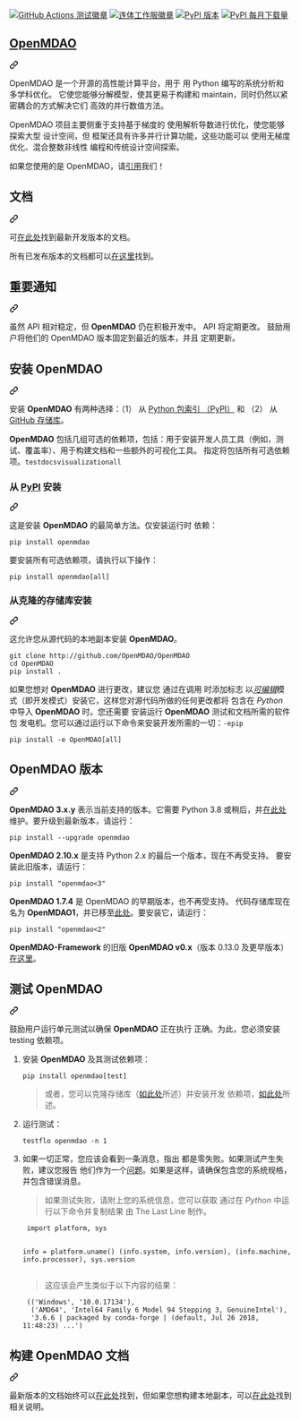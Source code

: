 <div class="Box-sc-g0xbh4-0 QkQOb js-snippet-clipboard-copy-unpositioned" data-hpc="true"><article class="markdown-body entry-content container-lg" itemprop="text"><p dir="auto"><a href="https://github.com/OpenMDAO/OpenMDAO/actions" title="Github Actions"><img src="https://github.com/OpenMDAO/OpenMDAO/actions/workflows/openmdao_test_workflow.yml/badge.svg" alt="GitHub Actions 测试徽章" title="Github Actions Badge" style="max-width: 100%;" _mstalt="500292" _msthash="250"></a>
<a href="https://coveralls.io/github/OpenMDAO/OpenMDAO?branch=master" title="OpenMDAO @Coveralls" rel="nofollow"><img src="https://camo.githubusercontent.com/c2802746a14076ca03d64ff2534ad30cefc5ff4708f8e4c541110128483e7751/68747470733a2f2f636f766572616c6c732e696f2f7265706f732f6769746875622f4f70656e4d44414f2f4f70656e4d44414f2f62616467652e7376673f6272616e63683d6d6173746572" alt="连体工作服徽章" title="Coverage Badge" data-canonical-src="https://coveralls.io/repos/github/OpenMDAO/OpenMDAO/badge.svg?branch=master" style="max-width: 100%;" _mstalt="246610" _msthash="251"></a>
<a href="https://badge.fury.io/py/openmdao" title="OpenMDAO @PyPI" rel="nofollow"><img src="https://camo.githubusercontent.com/7193057fad5aba301d0a11fc9e9bf7e6fec74ce8850b8c623e3decbbf9a170a1/68747470733a2f2f62616467652e667572792e696f2f70792f6f70656e6d64616f2e737667" alt="PyPI 版本" title="PyPI Version" data-canonical-src="https://badge.fury.io/py/openmdao.svg" style="max-width: 100%;" _mstalt="179413" _msthash="252"></a>
<a href="https://badge.fury.io/py/openmdao" title="OpenMDAO @PyPI" rel="nofollow"><img src="https://camo.githubusercontent.com/e08bfaf3d81e49b74da8ec567132e7a7030922fd6f1d5318af5b02bb190a74a7/68747470733a2f2f696d672e736869656c64732e696f2f707970692f646d2f6f70656e6d64616f" alt="PyPI 每月下载量" title="PyPI Monthly Downloads" data-canonical-src="https://img.shields.io/pypi/dm/openmdao" style="max-width: 100%;" _mstalt="446238" _msthash="253"></a></p>
<div class="markdown-heading" dir="auto"><h1 tabindex="-1" class="heading-element" dir="auto"><a href="http://openmdao.org/" title="OpenMDAO" rel="nofollow" _msttexthash="91936" _msthash="254">OpenMDAO</a></h1><a id="user-content-openmdao" class="anchor" aria-label="永久链接：OpenMDAO" href="#openmdao" _mstaria-label="328471" _msthash="255"><svg class="octicon octicon-link" viewBox="0 0 16 16" version="1.1" width="16" height="16" aria-hidden="true"><path d="m7.775 3.275 1.25-1.25a3.5 3.5 0 1 1 4.95 4.95l-2.5 2.5a3.5 3.5 0 0 1-4.95 0 .751.751 0 0 1 .018-1.042.751.751 0 0 1 1.042-.018 1.998 1.998 0 0 0 2.83 0l2.5-2.5a2.002 2.002 0 0 0-2.83-2.83l-1.25 1.25a.751.751 0 0 1-1.042-.018.751.751 0 0 1-.018-1.042Zm-4.69 9.64a1.998 1.998 0 0 0 2.83 0l1.25-1.25a.751.751 0 0 1 1.042.018.751.751 0 0 1 .018 1.042l-1.25 1.25a3.5 3.5 0 1 1-4.95-4.95l2.5-2.5a3.5 3.5 0 0 1 4.95 0 .751.751 0 0 1-.018 1.042.751.751 0 0 1-1.042.018 1.998 1.998 0 0 0-2.83 0l-2.5 2.5a1.998 1.998 0 0 0 0 2.83Z"></path></svg></a></div>
<p dir="auto" _msttexthash="1601734368" _msthash="256">OpenMDAO 是一个开源的高性能计算平台，用于
用 Python 编写的系统分析和多学科优化。
它使您能够分解模型，使其更易于构建和
maintain，同时仍然以紧密耦合的方式解决它们
高效的并行数值方法。</p>
<p dir="auto" _msttexthash="1840357181" _msthash="257">OpenMDAO 项目主要侧重于支持基于梯度的
使用解析导数进行优化，使您能够探索大型
设计空间，但
框架还具有许多并行计算功能，这些功能可以
使用无梯度优化、混合整数非线性
编程和传统设计空间探索。</p>
<p dir="auto" _msttexthash="110050083" _msthash="258">如果您使用的是 OpenMDAO，请<a href="https://openmdao.org/newdocs/versions/latest/other/citing.html" rel="nofollow" _istranslated="1">引用</a>我们！</p>
<div class="markdown-heading" dir="auto"><h2 tabindex="-1" class="heading-element" dir="auto" _msttexthash="5144373" _msthash="259">文档</h2><a id="user-content-documentation" class="anchor" aria-label="永久链接： 文档" href="#documentation" _mstaria-label="559767" _msthash="260"><svg class="octicon octicon-link" viewBox="0 0 16 16" version="1.1" width="16" height="16" aria-hidden="true"><path d="m7.775 3.275 1.25-1.25a3.5 3.5 0 1 1 4.95 4.95l-2.5 2.5a3.5 3.5 0 0 1-4.95 0 .751.751 0 0 1 .018-1.042.751.751 0 0 1 1.042-.018 1.998 1.998 0 0 0 2.83 0l2.5-2.5a2.002 2.002 0 0 0-2.83-2.83l-1.25 1.25a.751.751 0 0 1-1.042-.018.751.751 0 0 1-.018-1.042Zm-4.69 9.64a1.998 1.998 0 0 0 2.83 0l1.25-1.25a.751.751 0 0 1 1.042.018.751.751 0 0 1 .018 1.042l-1.25 1.25a3.5 3.5 0 1 1-4.95-4.95l2.5-2.5a3.5 3.5 0 0 1 4.95 0 .751.751 0 0 1-.018 1.042.751.751 0 0 1-1.042.018 1.998 1.998 0 0 0-2.83 0l-2.5 2.5a1.998 1.998 0 0 0 0 2.83Z"></path></svg></a></div>
<p dir="auto" _msttexthash="73450026" _msthash="261">可<a href="http://openmdao.org/newdocs/versions/latest" title="Latest Docs" rel="nofollow" _istranslated="1">在此处</a>找到最新开发版本的文档。</p>
<p dir="auto" _msttexthash="102099153" _msthash="262">所有已发布版本的文档都可以<a href="http://openmdao.org/docs" title="Archived Docs" rel="nofollow" _istranslated="1">在这里</a>找到。</p>
<div class="markdown-heading" dir="auto"><h2 tabindex="-1" class="heading-element" dir="auto" _msttexthash="15363699" _msthash="263">重要通知</h2><a id="user-content-important-notice" class="anchor" aria-label="永久链接： 重要通知" href="#important-notice" _mstaria-label="636636" _msthash="264"><svg class="octicon octicon-link" viewBox="0 0 16 16" version="1.1" width="16" height="16" aria-hidden="true"><path d="m7.775 3.275 1.25-1.25a3.5 3.5 0 1 1 4.95 4.95l-2.5 2.5a3.5 3.5 0 0 1-4.95 0 .751.751 0 0 1 .018-1.042.751.751 0 0 1 1.042-.018 1.998 1.998 0 0 0 2.83 0l2.5-2.5a2.002 2.002 0 0 0-2.83-2.83l-1.25 1.25a.751.751 0 0 1-1.042-.018.751.751 0 0 1-.018-1.042Zm-4.69 9.64a1.998 1.998 0 0 0 2.83 0l1.25-1.25a.751.751 0 0 1 1.042.018.751.751 0 0 1 .018 1.042l-1.25 1.25a3.5 3.5 0 1 1-4.95-4.95l2.5-2.5a3.5 3.5 0 0 1 4.95 0 .751.751 0 0 1-.018 1.042.751.751 0 0 1-1.042.018 1.998 1.998 0 0 0-2.83 0l-2.5 2.5a1.998 1.998 0 0 0 0 2.83Z"></path></svg></a></div>
<p dir="auto" _msttexthash="742947712" _msthash="265">虽然 API 相对稳定，但 <strong _istranslated="1">OpenMDAO</strong> 仍在积极开发中。
API 将定期更改。
鼓励用户将他们的 OpenMDAO 版本固定到最近的版本，并且
定期更新。</p>
<div class="markdown-heading" dir="auto"><h2 tabindex="-1" class="heading-element" dir="auto" _msttexthash="5883657" _msthash="266">安装 OpenMDAO</h2><a id="user-content-install-openmdao" class="anchor" aria-label="永久链接：安装 OpenMDAO" href="#install-openmdao" _mstaria-label="581451" _msthash="267"><svg class="octicon octicon-link" viewBox="0 0 16 16" version="1.1" width="16" height="16" aria-hidden="true"><path d="m7.775 3.275 1.25-1.25a3.5 3.5 0 1 1 4.95 4.95l-2.5 2.5a3.5 3.5 0 0 1-4.95 0 .751.751 0 0 1 .018-1.042.751.751 0 0 1 1.042-.018 1.998 1.998 0 0 0 2.83 0l2.5-2.5a2.002 2.002 0 0 0-2.83-2.83l-1.25 1.25a.751.751 0 0 1-1.042-.018.751.751 0 0 1-.018-1.042Zm-4.69 9.64a1.998 1.998 0 0 0 2.83 0l1.25-1.25a.751.751 0 0 1 1.042.018.751.751 0 0 1 .018 1.042l-1.25 1.25a3.5 3.5 0 1 1-4.95-4.95l2.5-2.5a3.5 3.5 0 0 1 4.95 0 .751.751 0 0 1-.018 1.042.751.751 0 0 1-1.042.018 1.998 1.998 0 0 0-2.83 0l-2.5 2.5a1.998 1.998 0 0 0 0 2.83Z"></path></svg></a></div>
<p dir="auto" _msttexthash="362814309" _msthash="268">安装 <strong _istranslated="1">OpenMDAO</strong> 有两种选择：（1） 从 <a href="https://pypi.org/project/openmdao/" title="OpenMDAO @PyPI" rel="nofollow" _istranslated="1">Python 包索引 （PyPI）</a> 和 （2） 从 <a href="https://github.com/OpenMDAO/OpenMDAO" title="OpenMDAO Git Repo" _istranslated="1">GitHub 存储库</a>。</p>
<p dir="auto"><font _mstmutation="1" _msttexthash="1151657806" _msthash="269"><strong _mstmutation="1" _istranslated="1">OpenMDAO</strong> 包括几组可选的依赖项，包括：用于安装开发人员工具（例如，测试、覆盖率）、用于构建文档和一些额外的可视化工具。
指定将包括所有可选依赖项。</font><code>test</code><code>docs</code><code>visualization</code><code>all</code></p>
<div class="markdown-heading" dir="auto"><h3 tabindex="-1" class="heading-element" dir="auto" _msttexthash="11451895" _msthash="270">从 <a href="https://pypi.org/project/openmdao/" title="OpenMDAO @PyPI" rel="nofollow" _istranslated="1">PyPI</a> 安装</h3><a id="user-content-install-from-pypi" class="anchor" aria-label="永久链接：从 PyPI 安装" href="#install-from-pypi" _mstaria-label="616811" _msthash="271"><svg class="octicon octicon-link" viewBox="0 0 16 16" version="1.1" width="16" height="16" aria-hidden="true"><path d="m7.775 3.275 1.25-1.25a3.5 3.5 0 1 1 4.95 4.95l-2.5 2.5a3.5 3.5 0 0 1-4.95 0 .751.751 0 0 1 .018-1.042.751.751 0 0 1 1.042-.018 1.998 1.998 0 0 0 2.83 0l2.5-2.5a2.002 2.002 0 0 0-2.83-2.83l-1.25 1.25a.751.751 0 0 1-1.042-.018.751.751 0 0 1-.018-1.042Zm-4.69 9.64a1.998 1.998 0 0 0 2.83 0l1.25-1.25a.751.751 0 0 1 1.042.018.751.751 0 0 1 .018 1.042l-1.25 1.25a3.5 3.5 0 1 1-4.95-4.95l2.5-2.5a3.5 3.5 0 0 1 4.95 0 .751.751 0 0 1-.018 1.042.751.751 0 0 1-1.042.018 1.998 1.998 0 0 0-2.83 0l-2.5 2.5a1.998 1.998 0 0 0 0 2.83Z"></path></svg></a></div>
<p dir="auto" _msttexthash="181705966" _msthash="272">这是安装 <strong _istranslated="1">OpenMDAO</strong> 的最简单方法。仅安装运行时
依赖：</p>
<div class="snippet-clipboard-content notranslate position-relative overflow-auto"><pre class="notranslate"><code>pip install openmdao
</code></pre><div class="zeroclipboard-container">
     
  </div></div>
<p dir="auto" _msttexthash="129860315" _msthash="273">要安装所有可选依赖项，请执行以下操作：</p>
<div class="snippet-clipboard-content notranslate position-relative overflow-auto"><pre class="notranslate"><code>pip install openmdao[all]
</code></pre><div class="zeroclipboard-container">
    
  </div></div>
<div class="markdown-heading" dir="auto"><h3 tabindex="-1" class="heading-element" dir="auto" _msttexthash="34201856" _msthash="274">从克隆的存储库安装</h3><a id="user-content-install-from-a-cloned-repository" class="anchor" aria-label="永久链接：从克隆的存储库安装" href="#install-from-a-cloned-repository" _mstaria-label="1323725" _msthash="275"><svg class="octicon octicon-link" viewBox="0 0 16 16" version="1.1" width="16" height="16" aria-hidden="true"><path d="m7.775 3.275 1.25-1.25a3.5 3.5 0 1 1 4.95 4.95l-2.5 2.5a3.5 3.5 0 0 1-4.95 0 .751.751 0 0 1 .018-1.042.751.751 0 0 1 1.042-.018 1.998 1.998 0 0 0 2.83 0l2.5-2.5a2.002 2.002 0 0 0-2.83-2.83l-1.25 1.25a.751.751 0 0 1-1.042-.018.751.751 0 0 1-.018-1.042Zm-4.69 9.64a1.998 1.998 0 0 0 2.83 0l1.25-1.25a.751.751 0 0 1 1.042.018.751.751 0 0 1 .018 1.042l-1.25 1.25a3.5 3.5 0 1 1-4.95-4.95l2.5-2.5a3.5 3.5 0 0 1 4.95 0 .751.751 0 0 1-.018 1.042.751.751 0 0 1-1.042.018 1.998 1.998 0 0 0-2.83 0l-2.5 2.5a1.998 1.998 0 0 0 0 2.83Z"></path></svg></a></div>
<p dir="auto" _msttexthash="77695930" _msthash="276">这允许您从源代码的本地副本安装 <strong _istranslated="1">OpenMDAO</strong>。</p>
<div class="snippet-clipboard-content notranslate position-relative overflow-auto"><pre class="notranslate"><code>git clone http://github.com/OpenMDAO/OpenMDAO
cd OpenMDAO
pip install .
</code></pre><div class="zeroclipboard-container">
    
  </div></div>
<p dir="auto"><font _mstmutation="1" _msttexthash="3107842140" _msthash="277">如果您想对 <strong _mstmutation="1" _istranslated="1">OpenMDAO</strong> 进行更改，建议您
通过在调用 时添加标志 以<em _mstmutation="1" _istranslated="1"><a href="https://setuptools.readthedocs.io/en/latest/setuptools.html#development-mode" title="Pip Editable Mode" rel="nofollow" _istranslated="1">可编辑</a></em>模式（即开发模式）安装它，这样您对源代码所做的任何更改都将
包含在 <em _mstmutation="1" _istranslated="1">Python</em> 中导入 <strong _mstmutation="1" _istranslated="1">OpenMDAO</strong> 时。您还需要
安装运行 <strong _mstmutation="1" _istranslated="1">OpenMDAO</strong> 测试和文档所需的软件包
发电机。您可以通过运行以下命令来安装开发所需的一切：</font><code>-e</code><code>pip</code></p>
<div class="snippet-clipboard-content notranslate position-relative overflow-auto"><pre class="notranslate"><code>pip install -e OpenMDAO[all]
</code></pre><div class="zeroclipboard-container">
    
  </div></div>
<div class="markdown-heading" dir="auto"><h2 tabindex="-1" class="heading-element" dir="auto" _msttexthash="11290552" _msthash="278">OpenMDAO 版本</h2><a id="user-content-openmdao-versions" class="anchor" aria-label="永久链接：OpenMDAO 版本" href="#openmdao-versions" _mstaria-label="647478" _msthash="279"><svg class="octicon octicon-link" viewBox="0 0 16 16" version="1.1" width="16" height="16" aria-hidden="true"><path d="m7.775 3.275 1.25-1.25a3.5 3.5 0 1 1 4.95 4.95l-2.5 2.5a3.5 3.5 0 0 1-4.95 0 .751.751 0 0 1 .018-1.042.751.751 0 0 1 1.042-.018 1.998 1.998 0 0 0 2.83 0l2.5-2.5a2.002 2.002 0 0 0-2.83-2.83l-1.25 1.25a.751.751 0 0 1-1.042-.018.751.751 0 0 1-.018-1.042Zm-4.69 9.64a1.998 1.998 0 0 0 2.83 0l1.25-1.25a.751.751 0 0 1 1.042.018.751.751 0 0 1 .018 1.042l-1.25 1.25a3.5 3.5 0 1 1-4.95-4.95l2.5-2.5a3.5 3.5 0 0 1 4.95 0 .751.751 0 0 1-.018 1.042.751.751 0 0 1-1.042.018 1.998 1.998 0 0 0-2.83 0l-2.5 2.5a1.998 1.998 0 0 0 0 2.83Z"></path></svg></a></div>
<p dir="auto" _msttexthash="664402609" _msthash="280"><strong _istranslated="1">OpenMDAO 3.x.y</strong> 表示当前支持的版本。它需要 Python 3.8
或稍后，并<a href="https://github.com/OpenMDAO/OpenMDAO" title="OpenMDAO Git Repo" _istranslated="1">在此处</a>维护。要升级到最新版本，请运行：</p>
<div class="snippet-clipboard-content notranslate position-relative overflow-auto"><pre class="notranslate"><code>pip install --upgrade openmdao
</code></pre><div class="zeroclipboard-container">
     
  </div></div>
<p dir="auto" _msttexthash="556511449" _msthash="281"><strong _istranslated="1">OpenMDAO 2.10.x</strong> 是支持 Python 2.x 的最后一个版本，现在不再受支持。
要安装此旧版本，请运行：</p>
<div class="snippet-clipboard-content notranslate position-relative overflow-auto"><pre class="notranslate"><code>pip install "openmdao&lt;3"
</code></pre><div class="zeroclipboard-container">
   
  </div></div>
<p dir="auto" _msttexthash="822090321" _msthash="282"><strong _istranslated="1">OpenMDAO 1.7.4</strong> 是 OpenMDAO 的早期版本，也不再受支持。
代码存储库现在名为 <strong _istranslated="1">OpenMDAO1</strong>，并已移至<a href="https://github.com/OpenMDAO/OpenMDAO1" title="OpenMDAO 1.x Git Repo" _istranslated="1">此处</a>。要安装它，请运行：</p>
<div class="snippet-clipboard-content notranslate position-relative overflow-auto"><pre class="notranslate"><code>pip install "openmdao&lt;2"
</code></pre><div class="zeroclipboard-container">
    
  </div></div>
<p dir="auto" _msttexthash="305457074" _msthash="283"><strong _istranslated="1">OpenMDAO-Framework</strong> 的旧版 <strong _istranslated="1">OpenMDAO v0.x</strong>（版本 0.13.0 及更早版本）<a href="https://github.com/OpenMDAO/OpenMDAO-Framework" title="OpenMDAO Framework Git Repo" _istranslated="1">在这里</a>。</p>
<div class="markdown-heading" dir="auto"><h2 tabindex="-1" class="heading-element" dir="auto" _msttexthash="6378879" _msthash="284">测试 OpenMDAO</h2><a id="user-content-test-openmdao" class="anchor" aria-label="永久链接：测试 OpenMDAO" href="#test-openmdao" _mstaria-label="465166" _msthash="285"><svg class="octicon octicon-link" viewBox="0 0 16 16" version="1.1" width="16" height="16" aria-hidden="true"><path d="m7.775 3.275 1.25-1.25a3.5 3.5 0 1 1 4.95 4.95l-2.5 2.5a3.5 3.5 0 0 1-4.95 0 .751.751 0 0 1 .018-1.042.751.751 0 0 1 1.042-.018 1.998 1.998 0 0 0 2.83 0l2.5-2.5a2.002 2.002 0 0 0-2.83-2.83l-1.25 1.25a.751.751 0 0 1-1.042-.018.751.751 0 0 1-.018-1.042Zm-4.69 9.64a1.998 1.998 0 0 0 2.83 0l1.25-1.25a.751.751 0 0 1 1.042.018.751.751 0 0 1 .018 1.042l-1.25 1.25a3.5 3.5 0 1 1-4.95-4.95l2.5-2.5a3.5 3.5 0 0 1 4.95 0 .751.751 0 0 1-.018 1.042.751.751 0 0 1-1.042.018 1.998 1.998 0 0 0-2.83 0l-2.5 2.5a1.998 1.998 0 0 0 0 2.83Z"></path></svg></a></div>
<p dir="auto" _msttexthash="335511553" _msthash="286">鼓励用户运行单元测试以确保 <strong _istranslated="1">OpenMDAO</strong> 正在执行
正确。为此，您必须安装 testing 依赖项。</p>
<ol dir="auto">
<li>
<p dir="auto" _msttexthash="79680380" _msthash="287">安装 <strong _istranslated="1">OpenMDAO</strong> 及其测试依赖项：</p>
<p dir="auto"><code>pip install openmdao[test]</code></p>
<blockquote>
<p dir="auto" _msttexthash="302018041" _msthash="288">或者，您可以克隆存储库（<a href="#install-from-a-cloned-repository" _istranslated="1">如此处</a>所述）并安装开发
依赖项，<a href="#install-the-developer-dependencies" _istranslated="1">如此处</a>所述。</p>
</blockquote>
</li>
<li>
<p dir="auto" _msttexthash="24244935" _msthash="289">运行测试：</p>
<p dir="auto"><code>testflo openmdao -n 1</code></p>
</li>
<li>
<p dir="auto" _msttexthash="1245259561" _msthash="290">如果一切正常，您应该会看到一条消息，指出
都是零失败。如果测试产生失败，建议您报告
他们作为一个<a href="https://github.com/OpenMDAO/OpenMDAO/issues/new" title="Make New OpenMDAO Issue" _istranslated="1">问题</a>。如果是这样，请确保包含您的系统规格，
并包含错误消息。</p>
<blockquote>
<p dir="auto" _msttexthash="424610901" _msthash="291">如果测试失败，请附上您的系统信息，您可以获取
通过在 <em _istranslated="1">Python</em> 中运行以下命令并复制结果
由 The Last Line 制作。</p>
</blockquote>
<div class="snippet-clipboard-content notranslate position-relative overflow-auto"><pre class="notranslate"><code> import platform, sys

 info = platform.uname()
 (info.system, info.version), (info.machine, info.processor), sys.version
</code></pre><div class="zeroclipboard-container">
     
  </div></div>
<blockquote>
<p dir="auto" _msttexthash="96410795" _msthash="292">这应该会产生类似于以下内容的结果：</p>
</blockquote>
<div class="snippet-clipboard-content notranslate position-relative overflow-auto"><pre class="notranslate"><code> (('Windows', '10.0.17134'),
  ('AMD64', 'Intel64 Family 6 Model 94 Stepping 3, GenuineIntel'),
  '3.6.6 | packaged by conda-forge | (default, Jul 26 2018, 11:48:23) ...')
</code></pre><div class="zeroclipboard-container">
    
  </div></div>
</li>
</ol>
<div class="markdown-heading" dir="auto"><h2 tabindex="-1" class="heading-element" dir="auto" _msttexthash="17047251" _msthash="293">构建 OpenMDAO 文档</h2><a id="user-content-build-the-documentation-for-openmdao" class="anchor" aria-label="永久链接：为 OpenMDAO 构建文档" href="#build-the-documentation-for-openmdao" _mstaria-label="1484613" _msthash="294"><svg class="octicon octicon-link" viewBox="0 0 16 16" version="1.1" width="16" height="16" aria-hidden="true"><path d="m7.775 3.275 1.25-1.25a3.5 3.5 0 1 1 4.95 4.95l-2.5 2.5a3.5 3.5 0 0 1-4.95 0 .751.751 0 0 1 .018-1.042.751.751 0 0 1 1.042-.018 1.998 1.998 0 0 0 2.83 0l2.5-2.5a2.002 2.002 0 0 0-2.83-2.83l-1.25 1.25a.751.751 0 0 1-1.042-.018.751.751 0 0 1-.018-1.042Zm-4.69 9.64a1.998 1.998 0 0 0 2.83 0l1.25-1.25a.751.751 0 0 1 1.042.018.751.751 0 0 1 .018 1.042l-1.25 1.25a3.5 3.5 0 1 1-4.95-4.95l2.5-2.5a3.5 3.5 0 0 1 4.95 0 .751.751 0 0 1-.018 1.042.751.751 0 0 1-1.042.018 1.998 1.998 0 0 0-2.83 0l-2.5 2.5a1.998 1.998 0 0 0 0 2.83Z"></path></svg></a></div>
<p dir="auto" _msttexthash="379529618" _msthash="295">最新版本的文档始终可以<a href="http://openmdao.org/newdocs/versions/latest" title="Latest Docs" rel="nofollow" _istranslated="1">在此处</a>找到，但如果您想构建本地副本，可以<a href="http://openmdao.org/newdocs/versions/latest/other_useful_docs/developer_docs/doc_build.html" rel="nofollow" _istranslated="1">在此处</a>找到相关说明。</p>
</article></div>
